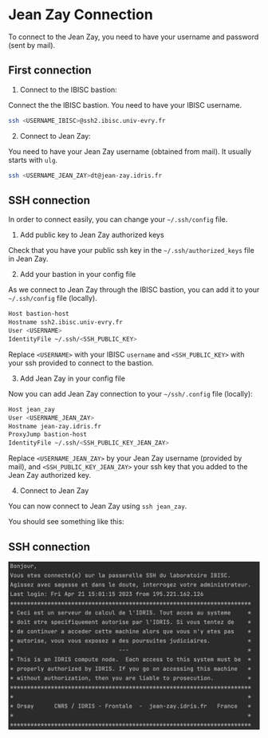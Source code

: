 # Jean Zay Connection



To connect to the Jean Zay, you need to have your username and password (sent by mail).

## First connection


1. Connect to the IBISC bastion:
  
Connect the the IBISC bastion. You need to have your IBISC username.

```bash
ssh <USERNAME_IBISC>@ssh2.ibisc.univ-evry.fr
```

2. Connect to Jean Zay:

You need to have your Jean Zay username (obtained from mail). It usually starts with `ulg`. 

```bash
ssh <USERNAME_JEAN_ZAY>dt@jean-zay.idris.fr
```
## SSH connection 

In order to connect easily, you can change your `~/.ssh/config` file. 

1. Add public key to Jean Zay authorized keys 
    
Check that you have your public ssh key in the `~/.ssh/authorized_keys` file in Jean Zay. 
            
2. Add your bastion in your config file 

As we connect to Jean Zay through the IBISC bastion, you can add it to your `~/.ssh/config` file (locally). 

```bash
Host bastion-host
Hostname ssh2.ibisc.univ-evry.fr
User <USERNAME>
IdentityFile ~/.ssh/<SSH_PUBLIC_KEY>
```

Replace `<USERNAME>` with your IBISC `username` and `<SSH_PUBLIC_KEY>` with your ssh provided to connect to the bastion.

3. Add Jean Zay in your config file

Now you can add Jean Zay connection to your `~/ssh/.config` file (locally): 

```bash
Host jean_zay
User <USERNAME_JEAN_ZAY>
Hostname jean-zay.idris.fr
ProxyJump bastion-host
IdentityFile ~/.ssh/<SSH_PUBLIC_KEY_JEAN_ZAY> 
```

Replace `<USERNAME_JEAN_ZAY>` by your Jean Zay username (provided by mail), and `<SSH_PUBLIC_KEY_JEAN_ZAY>` your ssh key that you added to the Jean Zay authorized key. 

4. Connect to Jean Zay

You can now connect to Jean Zay using `ssh jean_zay`.

You should see something like this:




## SSH connection

![Jean zay opening terminal](../img/jean_zay.png)
